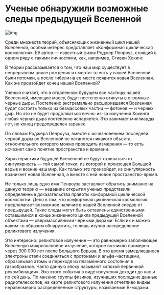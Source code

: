 # Ученые обнаружили возможные следы предыдущей Вселенной

![img](https://www.imgonline.com.ua/examples/bee-on-daisy.jpg)

Среди множеств теорий, объясняющих жизненный цикл нашей Вселенной, особый интерес представляет «Конформная циклическая космология». Её автор — известный физик Роджер Пенроуз, стоящий в одном ряду с такими личностями, как, например, Стивен Хокинг.

В теории рассказывается о том, что наш мир существует в непрерывном цикле рождения и смерти: то есть у нашей Вселенной были потомки, а после гибели на ее месте появится новая Вселенная. Как же произойдет конец нашей Вселенной? 

Ученый считает, что в отдаленном будущем все частицы нашей Вселенной, имеющие массу, будут постепенно втянуты в огромные черные дыры. Постепенно экстремально расширившаяся Вселенная будет состоять только из безмассовых частиц — фотонов — и черных дыр. Но это не будет продолжаться вечно: из-за излучения Хокинга любая черная дыра постепенно испаряется. Это занимает миллиарды лет, но конец предопределен заранее.

По словам Роджера Пенроуза, вместе с исчезновением последней черной дыры во Вселенной не останется никакого объекта, относительного которого можно проводить измерения — то есть исчезнет само понятие пространства и времени.

Характеристики будущей Вселенной не будут отличаться от сингулярность — той самой точки, из которой и произошел Большой взрыв и возник наш мир. Как только это произойдет, из сингулярность возникнет новая Вселенная, а вместе с ней новое пространство-время. 

Не только лишь одно имя Пенроуза заставляет обратить внимание на данную теорию — недавние открытия ученых представили определенные доказательства правоты конформной циклической космологии. Дело в том, что конформная циклическая космология предполагает возможное наличие в нашей Вселенной следов от предыдущей. Такие следы могут быть оставлены единственными оставшимися в конце жизненного цикла предыдущей Вселенной объектами — сверхмассивными черными дырами. Если их и можно каким-то образом обнаружить, то лишь изучив распределение реликтового излучения. 

Это интересно: реликтовое излучение — это равномерно заполняющее Вселенную микроволновое излучение, которое возникло примерно через 300 000 лет после Большого Взрыва. В это время замедлившиеся электроны стали соединяться с протонами и альфа-частицами, образовывая атомы и переходя из плазменного состояния в газообразное. Часто данную эпоху называют «эпохой первичной рекомбинации». Эхо этого события в виде излучения доходит до нас и по сей день.
По мнению группы физиков, изучивших последние данные радиотелескопов, на карте реликтового излучения отчетливо видны неравномерно распределенные структуры, называемые B-модами.